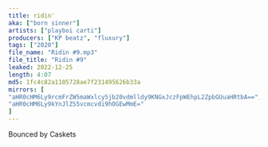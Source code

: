 ```yaml
---
title: ridin'
aka: ["born sinner"]
artists: ["playboi carti"]
producers: ["KP beatz", "fluxury"]
tags: ["2020"]
file_name: "Ridin #9.mp3"
file_title: "Ridin #9"
leaked: 2022-12-25
length: 4:07
md5: 1fc4c82a1105728ae7f231495626b33a
mirrors: [
"aHR0cHM6Ly9rcmFrZW5maWxlcy5jb20vdmlldy9KNGxJczFpWEhpL2ZpbGUuaHRtbA==",
"aHR0cHM6Ly9kYnJlZS5vcmcvdi9hOGEwMmE="
]
---
```

Bounced by Caskets
